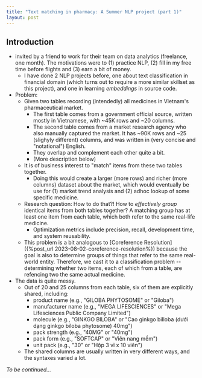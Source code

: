 ```yaml
---
title: "Text matching in pharmacy: A Summer NLP project (part 1)"
layout: post
---
```


<!-- TODO: Abstract?  -->

## Introduction
- invited by a friend to work for their team on data analytics (freelance, one month). The motivations were to (1) practice NLP, (2) fill in my free time before flights and (3) earn a bit of money.
  - I have done 2 NLP projects before, one about text classification in financial domain (which turns out to require a more similar skillset as this project), and one in learning *embeddings* in source code.
- Problem: 
  - Given two tables recording (intendedly) all medicines in Vietnam's pharmaceutical market.
    - The first table comes from a government official source, written mostly in Vietnamese, with ~45K rows and ~20 columns.
    - The second table comes from a market research agency who also manually captured the market. It has ~90K rows and ~25 (slighyly different) columns, and was written in (very concise and "notational") English.
    - They overlap and complement each other quite a bit.
    - (More description below)
  - It is of business interest to "match" items from these two tables together.
    - Doing this would create a larger (more rows) and richer (more columns) dataset about the market, which would eventually be use for (1) market trend analysis and (2) adhoc lookup of some specific medicine.
  - Research question: How to do that?! How to *effectively group* identical items from both tables together? A matching group has at least one item from each table, which both refer to the same real-life medicine.
    - Optimization metrics include precision, recall, development time, and system reusability.
  - This problem is a bit analogous to [Coreference Resolution]({%post_url 2023-08-02-coreference-resolution%}) because the goal is also to determine groups of things that refer to the same real-world entity. Therefore, we cast it to a classification problem -- determining whether two items, each of which from a table, are refencing two the same actual medicine.
- The data is quite messy.
  - Out of 20 and 25 columns from each table, six of them are explicitly shared, including:
    - product name (e.g., "GILOBA PHYTOSOME" or "Giloba")
    - manufacturer name (e.g., "MEGA LIFESCIENCES" or "Mega Lifesciences Public Company Limited")
    - molecule (e.g., "GINKGO BILOBA" or "Cao ginkgo billoba (dưới dạng ginkgo biloba phytosome) 40mg")
    - pack strength (e.g., "40MG" or "40mg")
    - pack form (e.g., "SOFTCAP" or "Viên nang mềm")
    - unit pack (e.g., "30" or "Hộp 3 vỉ x 10 viên")
  - The shared columns are usually written in very different ways, and the syntaxes varied a lot. 

*To be continued...*

<!-- ## Methods

Show the pipeline (draw and write about)
- from data input
- to matching output


pipeline is data centric, not operation centric (like algo)?

## Results
- Performance: 0.5s per MR item, in a 7-core parallelization setting.
- Precision: 90%?
- Recall: probably 70%, which is 21K over 30K items.

## Discussion
- New things learned
  - For ML projects (which often works with real data), the ML engineers/scientists must do some labelling, or at least debugging with wrong predictions (i.e., post-mortem analysis) to really know the characteristics of the data.
  - In real projects, labelled data is usually unavailable, which renders supervised learning approaches costly.
- Remaining questions
  - Labelled data is so important in doing Machine Learning. However, labelling data is costly (and sometimes boring).
  - How to approach the clustering aspect
  - How to improve the aggregation of subscores? -->